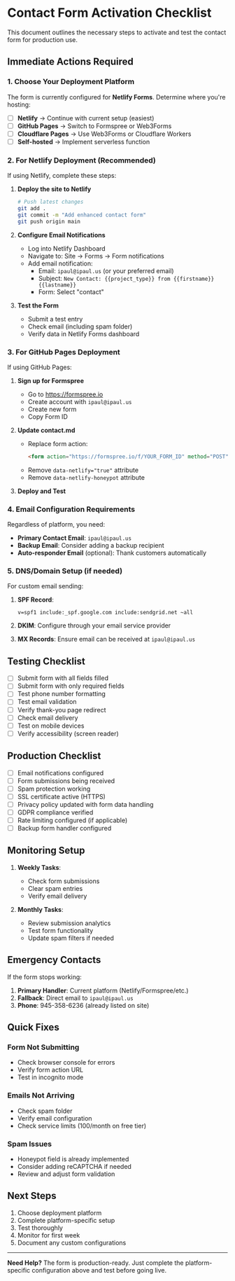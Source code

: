 # Contact Form Activation Checklist

This document outlines the necessary steps to activate and test the contact form for production use.

## Immediate Actions Required

### 1. **Choose Your Deployment Platform**

The form is currently configured for **Netlify Forms**. Determine where you're hosting:

- [ ] **Netlify** → Continue with current setup (easiest)
- [ ] **GitHub Pages** → Switch to Formspree or Web3Forms
- [ ] **Cloudflare Pages** → Use Web3Forms or Cloudflare Workers
- [ ] **Self-hosted** → Implement serverless function

### 2. **For Netlify Deployment (Recommended)**

If using Netlify, complete these steps:

1. **Deploy the site to Netlify**
   ```bash
   # Push latest changes
   git add .
   git commit -m "Add enhanced contact form"
   git push origin main
   ```

2. **Configure Email Notifications**
   - Log into Netlify Dashboard
   - Navigate to: Site → Forms → Form notifications
   - Add email notification:
     - Email: `ipaul@ipaul.us` (or your preferred email)
     - Subject: `New Contact: {{project_type}} from {{firstname}} {{lastname}}`
     - Form: Select "contact"

3. **Test the Form**
   - Submit a test entry
   - Check email (including spam folder)
   - Verify data in Netlify Forms dashboard

### 3. **For GitHub Pages Deployment**

If using GitHub Pages:

1. **Sign up for Formspree**
   - Go to https://formspree.io
   - Create account with `ipaul@ipaul.us`
   - Create new form
   - Copy Form ID

2. **Update contact.md**
   - Replace form action:
     ```html
     <form action="https://formspree.io/f/YOUR_FORM_ID" method="POST">
     ```
   - Remove `data-netlify="true"` attribute
   - Remove `data-netlify-honeypot` attribute

3. **Deploy and Test**

### 4. **Email Configuration Requirements**

Regardless of platform, you need:

- **Primary Contact Email**: `ipaul@ipaul.us`
- **Backup Email**: Consider adding a backup recipient
- **Auto-responder Email** (optional): Thank customers automatically

### 5. **DNS/Domain Setup (if needed)**

For custom email sending:

1. **SPF Record**:
   ```
   v=spf1 include:_spf.google.com include:sendgrid.net ~all
   ```

2. **DKIM**: Configure through your email service provider

3. **MX Records**: Ensure email can be received at `ipaul@ipaul.us`

## Testing Checklist

- [ ] Submit form with all fields filled
- [ ] Submit form with only required fields
- [ ] Test phone number formatting
- [ ] Test email validation
- [ ] Verify thank-you page redirect
- [ ] Check email delivery
- [ ] Test on mobile devices
- [ ] Verify accessibility (screen reader)

## Production Checklist

- [ ] Email notifications configured
- [ ] Form submissions being received
- [ ] Spam protection working
- [ ] SSL certificate active (HTTPS)
- [ ] Privacy policy updated with form data handling
- [ ] GDPR compliance verified
- [ ] Rate limiting configured (if applicable)
- [ ] Backup form handler configured

## Monitoring Setup

1. **Weekly Tasks**:
   - Check form submissions
   - Clear spam entries
   - Verify email delivery

2. **Monthly Tasks**:
   - Review submission analytics
   - Test form functionality
   - Update spam filters if needed

## Emergency Contacts

If the form stops working:

1. **Primary Handler**: Current platform (Netlify/Formspree/etc.)
2. **Fallback**: Direct email to `ipaul@ipaul.us`
3. **Phone**: 945-358-6236 (already listed on site)

## Quick Fixes

### Form Not Submitting
- Check browser console for errors
- Verify form action URL
- Test in incognito mode

### Emails Not Arriving
- Check spam folder
- Verify email configuration
- Check service limits (100/month on free tier)

### Spam Issues
- Honeypot field is already implemented
- Consider adding reCAPTCHA if needed
- Review and adjust form validation

## Next Steps

1. Choose deployment platform
2. Complete platform-specific setup
3. Test thoroughly
4. Monitor for first week
5. Document any custom configurations

---

**Need Help?** The form is production-ready. Just complete the platform-specific configuration above and test before going live.
